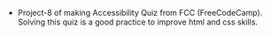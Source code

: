 - Project-8 of making Accessibility Quiz from FCC (FreeCodeCamp). Solving this quiz is a good practice to improve html and css skills.
